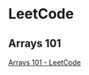# LeetCode

## Arrays 101

[Arrays 101 - LeetCode](https://leetcode.com/explore/featured/card/fun-with-arrays/)